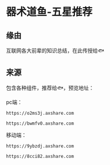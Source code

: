# 器术道鱼-五星推荐



## 缘由
互联网各大前辈的知识总结，在此传授给🐟



## 来源

包含各种组件，推荐给🐟，预览地址：

pc端：

``https://o2ms3j.axshare.com``

``https://bwmfv0.axshare.com``

移动端：

``https://9ybzdj.axshare.com``

``https://8cci82.axshare.com``

